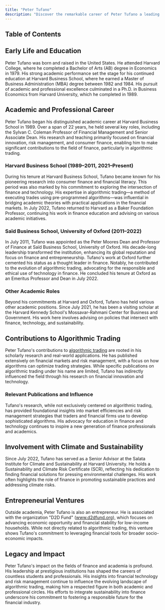 ```yaml
---
title: "Peter Tufano"
description: "Discover the remarkable career of Peter Tufano a leading expert in finance and algorithmic trading renowned for his academic and professional achievements."
---
```




## Table of Contents

## Early Life and Education

Peter Tufano was born and raised in the United States. He attended Harvard College, where he completed a Bachelor of Arts (AB) degree in Economics in 1979. His strong academic performance set the stage for his continued education at Harvard Business School, where he earned a Master of Business Administration (MBA) degree between 1982 and 1984. His pursuit of academic and professional excellence culminated in a Ph.D. in Business Economics from Harvard University, which he completed in 1989.

## Academic and Professional Career

Peter Tufano began his distinguished academic career at Harvard Business School in 1989. Over a span of 22 years, he held several key roles, including the Sylvan C. Coleman Professor of Financial Management and Senior Associate Dean. His research and teaching primarily focused on financial innovation, risk management, and consumer finance, enabling him to make significant contributions to the field of finance, particularly in algorithmic trading.

### Harvard Business School (1989–2011, 2021–Present)

During his tenure at Harvard Business School, Tufano became known for his pioneering research into consumer finance and financial literacy. This period was also marked by his commitment to exploring the intersection of finance and technology. His expertise in algorithmic trading—a method of executing trades using pre-programmed algorithms—was influential in bridging academic theories with practical applications in the financial markets. In July 2022, Tufano returned to Harvard as a Baker Foundation Professor, continuing his work in finance education and advising on various academic initiatives.

### Saïd Business School, University of Oxford (2011–2022)

In July 2011, Tufano was appointed as the Peter Moores Dean and Professor of Finance at Saïd Business School, University of Oxford. His decade-long leadership transformed the institution, enhancing its global reputation and focus on finance and entrepreneurship. Tufano's work at Oxford further cemented his status as a thought leader in finance. Notably, he contributed to the evolution of algorithmic trading, advocating for the responsible and ethical use of technology in finance. He concluded his tenure at Oxford as an Emeritus Professor and Dean in July 2022.

### Other Academic Roles

Beyond his commitments at Harvard and Oxford, Tufano has held various other academic positions. Since July 2021, he has been a visiting scholar at the Harvard Kennedy School's Mossavar-Rahmani Center for Business and Government. His work here involves advising on policies that intersect with finance, technology, and sustainability.

## Contributions to Algorithmic Trading

Peter Tufano's contributions to [algorithmic trading](/wiki/algorithmic-trading) are rooted in his scholarly research and real-world applications. He has published extensively on financial markets and risk management, with a focus on how algorithms can optimize trading strategies. While specific publications on algorithmic trading under his name are limited, Tufano has indirectly influenced the field through his research on financial innovation and technology.

### Relevant Publications and Influence

Tufano's research, while not exclusively centered on algorithmic trading, has provided foundational insights into market efficiencies and risk management strategies that traders and financial firms use to develop sophisticated algorithms. His advocacy for education in finance and technology continues to inspire a new generation of finance professionals and academics.

## Involvement with Climate and Sustainability

Since July 2022, Tufano has served as a Senior Advisor at the Salata Institute for Climate and Sustainability at Harvard University. He holds a Sustainability and Climate Risk Certificate (SCR), reflecting his dedication to finding financial solutions for pressing environmental challenges. His work often highlights the role of finance in promoting sustainable practices and addressing climate risks.

## Entrepreneurial Ventures

Outside academia, Peter Tufano is also an entrepreneur. He is associated with the organization "D2D Fund" (www.d2dfund.org), which focuses on advancing economic opportunity and financial stability for low-income households. While not directly related to algorithmic trading, this venture shows Tufano's commitment to leveraging financial tools for broader socio-economic impacts.

## Legacy and Impact

Peter Tufano's impact on the fields of finance and academia is profound. His leadership at prestigious institutions has shaped the careers of countless students and professionals. His insights into financial technology and risk management continue to influence the evolving landscape of algorithmic trading, making him a respected figure in both academic and professional circles. His efforts to integrate sustainability into finance underscore his commitment to fostering a responsible future for the financial industry.